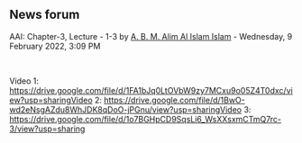<h2>News forum</h2><a href="https://moodle.cse.buet.ac.bd/user/view.php?id=34&course=650"></a>
AAI: Chapter-3, Lecture - 1-3
by <a href="https://moodle.cse.buet.ac.bd/user/view.php?id=34&course=650">A. B. M. Alim Al Islam Islam</a> - Wednesday, 9 February 2022, 3:09 PM


 

Video 1: https://drive.google.com/file/d/1FA1bJq0LtOVbW9zy7MCxu9o05Z4T0dxc/view?usp=sharingVideo 2: https://drive.google.com/file/d/1BwO-wd2eNsgAZdu8WhJDK8qDoO-jPGnu/view?usp=sharingVideo 3: https://drive.google.com/file/d/1o7BGHpCD9SqsLi6_WsXXsxmCTmQ7rc-3/view?usp=sharing<br />






